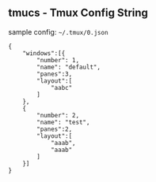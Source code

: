tmucs - Tmux Config String
-

sample config: `~/.tmux/0.json`

```
{
    "windows":[{
        "number": 1,
        "name": "default",
        "panes":3,
        "layout":[
            "aabc"
        ]
    },
    {
        "number": 2,
        "name": "test",
        "panes":2,
        "layout":[
            "aaab",
            "aaab"
        ]
    }]
}
```
